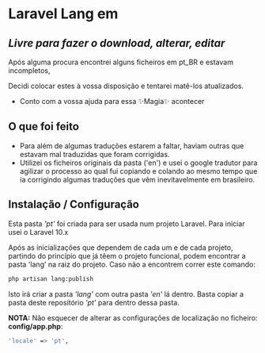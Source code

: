 # Laravel Lang em
## _Livre para fazer o download, alterar, editar_

Após alguma procura encontrei alguns ficheiros em pt_BR e estavam incompletos,

Decidi colocar estes à vossa disposição e tentarei matê-los atualizados.

- Conto com a vossa ajuda para essa ✨Magia✨ acontecer

## O que foi feito

- Para além de algumas traduções estarem a faltar, haviam outras que estavam mal traduzidas que foram corrigidas.
- Utilizei os ficheiros originais da pasta ('en') e usei o google tradutor para agilizar o processo ao qual fui copiando e colando ao mesmo tempo que ia corrigindo algumas traduções que vêm inevitavelmente em brasileiro.


## Instalação / Configuração

Esta pasta _'pt'_ foi criada para ser usada num projeto Laravel. Para iniciar usei o Laravel 10.x

Após as inicializações que dependem de cada um e de cada projeto, partindo do princípio que já têem o projeto funcional, podem encontrar a pasta 'lang' na raiz do projeto. Caso não a encontrem correr este comando:

```sh
php artisan lang:publish
```

Isto irá criar a pasta _'lang'_ com outra pasta _'en'_ lá dentro.
Basta copiar a pasta deste repositório _'pt'_ para dentro dessa pasta.

**NOTA:** Não esquecer de alterar as configurações de localização no ficheiro: **config/app.php**:
```sh
'locale' => 'pt',
```
